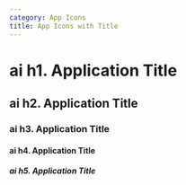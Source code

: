 ```yaml
---
category: App Icons
title: App Icons with Title
---
```

<div class="docs-example">
  <div>
    <h1>
      <span class="app-icon app-icon-black">ai</span>
      <span class="app-icon-title">h1. Application Title</span>
    </h1>
    <h2>
      <span class="app-icon app-icon-blue">ai</span>
      <span class="app-icon-title">h2. Application Title</span>
    </h2>
    <h3>
      <span class="app-icon app-icon-green">ai</span>
      <span class="app-icon-title">h3. Application Title</span>
    </h3>
    <h4>
      <span class="app-icon app-icon-orange">ai</span>
      <span class="app-icon-title">h4. Application Title</span>
    </h4>
    <h5>
      <span class="app-icon app-icon-branded-black">ai<span class="caret"></span></span>
      <span class="app-icon-title">h5. Application Title</span>
    </h5>
  </div>
</div>
